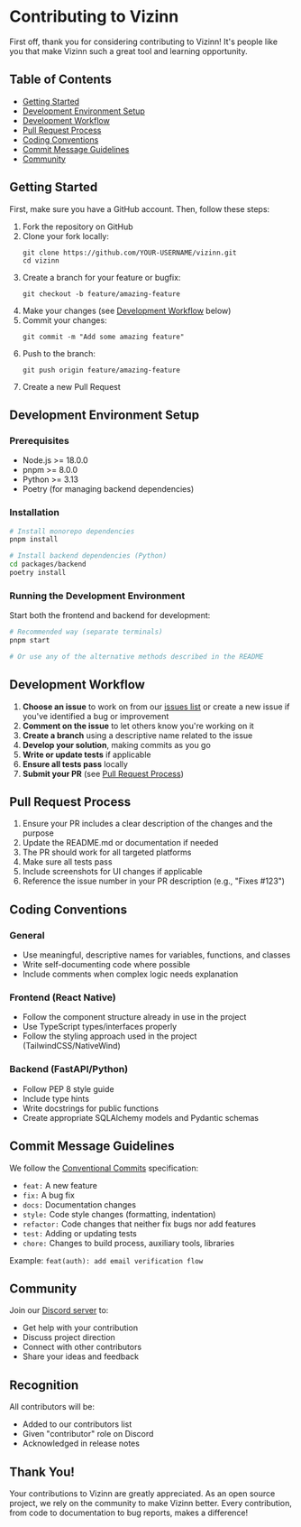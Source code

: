 # Contributing to Vizinn

First off, thank you for considering contributing to Vizinn! It's people like you that make Vizinn such a great tool and learning opportunity.

## Table of Contents

- [Getting Started](#getting-started)
- [Development Environment Setup](#development-environment-setup)
- [Development Workflow](#development-workflow)
- [Pull Request Process](#pull-request-process)
- [Coding Conventions](#coding-conventions)
- [Commit Message Guidelines](#commit-message-guidelines)
- [Community](#community)

## Getting Started

First, make sure you have a GitHub account. Then, follow these steps:

1. Fork the repository on GitHub
2. Clone your fork locally:
   ```
   git clone https://github.com/YOUR-USERNAME/vizinn.git
   cd vizinn
   ```
3. Create a branch for your feature or bugfix:
   ```
   git checkout -b feature/amazing-feature
   ```
4. Make your changes (see [Development Workflow](#development-workflow) below)
5. Commit your changes:
   ```
   git commit -m "Add some amazing feature"
   ```
6. Push to the branch:
   ```
   git push origin feature/amazing-feature
   ```
7. Create a new Pull Request

## Development Environment Setup

### Prerequisites

- Node.js >= 18.0.0
- pnpm >= 8.0.0
- Python >= 3.13
- Poetry (for managing backend dependencies)

### Installation

```bash
# Install monorepo dependencies
pnpm install

# Install backend dependencies (Python)
cd packages/backend
poetry install
```

### Running the Development Environment

Start both the frontend and backend for development:

```bash
# Recommended way (separate terminals)
pnpm start

# Or use any of the alternative methods described in the README
```

## Development Workflow

1. **Choose an issue** to work on from our [issues list](https://github.com/adamsnows/vizinn/issues) or create a new issue if you've identified a bug or improvement
2. **Comment on the issue** to let others know you're working on it
3. **Create a branch** using a descriptive name related to the issue
4. **Develop your solution**, making commits as you go
5. **Write or update tests** if applicable
6. **Ensure all tests pass** locally
7. **Submit your PR** (see [Pull Request Process](#pull-request-process))

## Pull Request Process

1. Ensure your PR includes a clear description of the changes and the purpose
2. Update the README.md or documentation if needed
3. The PR should work for all targeted platforms
4. Make sure all tests pass
5. Include screenshots for UI changes if applicable
6. Reference the issue number in your PR description (e.g., "Fixes #123")

## Coding Conventions

### General

- Use meaningful, descriptive names for variables, functions, and classes
- Write self-documenting code where possible
- Include comments when complex logic needs explanation

### Frontend (React Native)

- Follow the component structure already in use in the project
- Use TypeScript types/interfaces properly
- Follow the styling approach used in the project (TailwindCSS/NativeWind)

### Backend (FastAPI/Python)

- Follow PEP 8 style guide
- Include type hints
- Write docstrings for public functions
- Create appropriate SQLAlchemy models and Pydantic schemas

## Commit Message Guidelines

We follow the [Conventional Commits](https://www.conventionalcommits.org/) specification:

- `feat:` A new feature
- `fix:` A bug fix
- `docs:` Documentation changes
- `style:` Code style changes (formatting, indentation)
- `refactor:` Code changes that neither fix bugs nor add features
- `test:` Adding or updating tests
- `chore:` Changes to build process, auxiliary tools, libraries

Example: `feat(auth): add email verification flow`

## Community

Join our [Discord server](https://discord.gg/GkfDbTY6xu) to:
- Get help with your contribution
- Discuss project direction
- Connect with other contributors
- Share your ideas and feedback

## Recognition

All contributors will be:
- Added to our contributors list
- Given "contributor" role on Discord
- Acknowledged in release notes

## Thank You!

Your contributions to Vizinn are greatly appreciated. As an open source project, we rely on the community to make Vizinn better. Every contribution, from code to documentation to bug reports, makes a difference!
